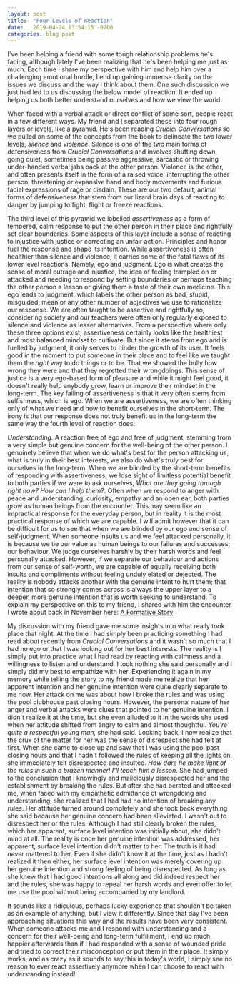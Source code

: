 ```yaml
---
layout: post
title:  "Four Levels of Reaction"
date:   2019-04-24 13:54:15 -0700
categories: blog post
---
```


I've been helping a friend with some tough relationship problems he's facing, although lately I've been realizing that he's been helping me just as much. Each time I share my perspective with him and help him over a challenging emotional hurdle, I end up gaining immense clarity on the issues we discuss and the way I think about them. One such discussion we just had led to us discussing the below model of reaction. It ended up helping us both better understand ourselves and how we view the world.

When faced with a verbal attack or direct conflict of some sort, people react in a few different ways. My friend and I separated these into four rough layers or levels, like a pyramid. He's been reading *Crucial Conversations* so we pulled on some of the concepts from the book to delineate the two lower levels, *silence* and *violence*. Silence is one of the two main forms of defensiveness from *Crucial Conversations* and involves shutting down, going quiet, sometimes being passive aggressive, sarcastic or throwing under-handed verbal jabs back at the other person. Violence is the other, and often presents itself in the form of a raised voice, interrupting the other person, threatening or expansive hand and body movements and furious facial expressions of rage or disdain. These are our two default, animal forms of defensiveness that stem from our lizard brain days of reacting to danger by jumping to fight, flight or freeze reactions. 

The third level of this pyramid we labelled *assertiveness* as a form of tempered, calm response to put the other person in their place and rightfully set clear boundaries. Some aspects of this layer include a sense of reacting to injustice with justice or correcting an unfair action. Principles and honor fuel the response and shape its intention. While assertiveness is often healthier than silence and violence, it carries some of the fatal flaws of its lower level reactions. Namely, ego and judgment. Ego is what creates the sense of moral outrage and injustice, the idea of feeling trampled on or attacked and needing to respond by setting boundaries or perhaps teaching the other person a lesson or giving them a taste of their own medicine. This ego leads to judgment, which labels the other person as bad, stupid, misguided, mean or any other number of adjectives we use to rationalize our response. We are often taught to be assertive and rightfully so, considering society and our teachers were often only regularly exposed to silence and violence as lesser alternatives. From a perspective where only these three options exist, assertiveness certainly looks like the healthiest and most balanced mindset to cultivate. But since it stems from ego and is fuelled by judgment, it only serves to hinder the growth of its user. It feels good in the moment to put someone in their place and to feel like we taught them the *right* way to do things or to be. That we showed the bully how wrong they were and that they regretted their wrongdoings. This sense of justice is a very ego-based form of pleasure and while it might feel good, it doesn't really help anybody grow, learn or improve their mindset in the long-term. The key failing of assertiveness is that it very often stems from selfishness, which is ego. When we are assertiveness, we are often thinking only of what we need and how to benefit ourselves in the short-term. The irony is that our response does not truly benefit us in the long-term the same way the fourth level of reaction does:

*Understanding.* A reaction free of ego and free of judgment, stemming from a very simple but genuine concern for the well-being of the other person. I genuinely believe that when we do what's best for the person attacking us, what is truly in their best interests, we also do what's truly best for ourselves in the long-term. When we are blinded by the short-term benefits of responding with assertiveness, we lose sight of limitless potential benefit to both parties if we were to ask ourselves, *What are they going through right now? How can I help them?*. Often when we respond to anger with peace and understanding, curiosity, empathy and an open ear, both parties grow as human beings from the encounter. This may seem like an impractical response for the everyday person, but in reality it is the most practical response of which we are capable. I will admit however that it can be difficult for us to see that when we are blinded by our ego and sense of self-judgment. When someone insults us and we feel attacked personally, it is because we tie our value as human beings to our failures and successes; our behaviour. We judge ourselves harshly by their harsh words and feel personally attacked. However, if we separate our behaviour and actions from our sense of self-worth, we are capable of equally receiving both insults and compliments without feeling unduly elated or dejected. The reality is nobody attacks another with the genuine intent to hurt them; that intention that so strongly comes across is always the upper layer to a deeper, more genuine intention that is worth seeking to understand. To explain my perspective on this to my friend, I shared with him the encounter I wrote about back in November here: [A Formative Story](http://culturepen.com/blog/post/2018/11/10/A-Formative-Story.html "A Formative Story")

My discussion with my friend gave me some insights into what really took place that night. At the time I had simply been practicing something I had read about recently from *Crucial Conversations* and it wasn't so much that I had no ego or that I was looking out for her best interests. The reality is I simply put into practice what I had read by reacting with calmness and a willingness to listen and understand. I took nothing she said personally and I simply did my best to empathize with her. Experiencing it again in my memory while telling the story to my friend made me realize that her apparent intention and her genuine intention were quite clearly separate to me now. Her attack on me was about how I broke the rules and was using the pool clubhouse past closing hours. However, the personal nature of her anger and verbal attacks were clues that pointed to her genuine intention. I didn't realize it at the time, but she even alluded to it in the words she used when her attitude shifted from angry to calm and almost thoughtful. *You're quite a respectful young man,* she had said. Looking back, I now realize that the crux of the matter for her was the sense of disrespect she had felt at first. When she came to close up and saw that I was using the pool past closing hours and that I hadn't followed the rules of keeping all the lights on, she immediately felt disrespected and insulted. *How dare he make light of the rules in such a brazen manner! I'll teach him a lesson*. She had jumped to the conclusion that I knowingly and maliciously disrespected her and the establishment by breaking the rules. But after she had berated and attacked me, when faced with my empathetic admittance of wrongdoing and understanding, she realized that I had had no intention of breaking any rules. Her attitude turned around completely and she took back everything she said because her genuine concern had been alleviated. I wasn't out to disrespect her or the rules. Although I had still clearly broken the rules, which her apparent, surface level intention was initially about, she didn't mind at all. The reality is once her genuine intention was addressed, her apparent, surface level intention didn't matter to her. The truth is it had *never* mattered to her. Even if she didn't know it at the time, just as I hadn't realized it then either, her surface level intention was merely covering up her genuine intention and strong feeling of being disrespected. As long as she knew that I had good intentions all along and did indeed respect her and the rules, she was happy to repeal her harsh words and even offer to let me use the pool without being accompanied by my landlord.

It sounds like a ridiculous, perhaps lucky experience that shouldn't be taken as an example of anything, but I view it differently. Since that day I've been approaching situations this way and the results have been very consistent. When someone attacks me and I respond with understanding and a concern for their well-being and long-term fulfillment, I end up much happier afterwards than if I had responded with a sense of wounded pride and tried to correct their misconception or put them in their place. It simply works, and as crazy as it sounds to say this in today's world, I simply see no reason to ever react assertively anymore when I can choose to react with understanding instead!